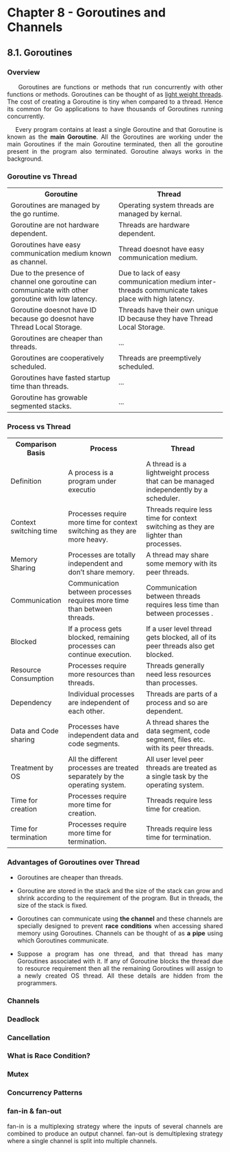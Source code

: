 # **Chapter 8 - Goroutines and Channels**

## **8.1. Goroutines**

### **Overview**

<p style="text-align:justify">
&nbsp;&nbsp;&nbsp;&nbsp;Goroutines are functions or methods that run concurrently with other functions or methods. Goroutines can be thought of as <u>light weight threads</u>. The cost of creating a Goroutine is tiny when compared to a thread. Hence its common for Go applications to have thousands of Goroutines running concurrently.</p>
<p style="text-align:justify">
&nbsp;&nbsp;&nbsp;&nbsp;Every program contains at least a single Goroutine and that Goroutine is known as the <b>main Goroutine</b>. All the Goroutines are working under the main Goroutines if the main Goroutine terminated, then all the goroutine present in the program also terminated. Goroutine always works in the background.
</p>

### **Goroutine vs Thread**
<table width=100%;>
    <tr>
        <th>Goroutine</th>
        <th>Thread</th>
    </tr>
    <tr>
        <td>Goroutines are managed by the go runtime.</td>
        <td>Operating system threads are managed by kernal.</td>
    </tr>
    <tr>
        <td>Goroutine are not hardware dependent.</td>
        <td>Threads are hardware dependent.</td>
    </tr>
    <tr>
        <td>Goroutines have easy communication medium known as channel.</td>
        <td>Thread doesnot have easy communication medium.</td>
    </tr>
    <tr>
        <td>Due to the presence of channel one goroutine can communicate with other goroutine with low latency.</td>
        <td>Due to lack of easy communication medium inter-threads communicate takes place with high latency.</td>
    </tr>
    <tr>
        <td>Goroutine doesnot have ID because go doesnot have Thread Local Storage.</td>
        <td>Threads have their own unique ID because they have Thread Local Storage.</td>
    </tr>
    <tr>
        <td>Goroutines are cheaper than threads.</td>
        <td>...</td>
    </tr>
    <tr>
        <td>Goroutines are cooperatively scheduled.</td>
        <td>Threads are preemptively scheduled.</td>
    </tr>
    <tr>
        <td>Goroutines have fasted startup time than threads.</td>
        <td>...</td>
    </tr>
    <tr>
        <td>Goroutine has growable segmented stacks.</td>
        <td>...</td>
    </tr>
</table>

### **Process vs Thread**
<table width=100%;>
    <tr>
        <th width=20%;>Comparison Basis</th>
        <th>Process</th>
        <th>Thread</th>
    </tr>
    <tr>
        <td>Definition</td>
        <td>A process is a program under executio</td>
        <td>A thread is a lightweight process that can be managed independently by a scheduler.</td>
    </tr>
    <tr>
        <td>Context switching time</td>
        <td>Processes require more time for context switching as they are more heavy.</td>
        <td>Threads require less time for context switching as they are lighter than processes.</td>
    </tr>
    <tr>
        <td>Memory Sharing</td>
        <td>Processes are totally independent and don’t share memory.</td>
        <td>A thread may share some memory with its peer threads.</td>
    </tr>
    <tr>
        <td>Communication</td>
        <td>Communication between processes requires more time than between threads.</td>
        <td>Communication between threads requires less time than between processes .</td>
    </tr>
    <tr>
        <td>Blocked</td>
        <td>If a process gets blocked, remaining processes can continue execution.</td>
        <td>If a user level thread gets blocked, all of its peer threads also get blocked.</td>
    </tr>
    <tr>
        <td>Resource Consumption</td>
        <td>Processes require more resources than threads.</td>
        <td>Threads generally need less resources than processes.</td>
    </tr>
    <tr>
        <td>Dependency</td>
        <td>Individual processes are independent of each other.</td>
        <td>Threads are parts of a process and so are dependent.</td>
    </tr>
    <tr>
        <td>Data and Code sharing</td>
        <td>Processes have independent data and code segments.</td>
        <td>A thread shares the data segment, code segment, files etc. with its peer threads.</td>
    </tr>
    <tr>
        <td>Treatment by OS</td>
        <td>All the different processes are treated separately by the operating system.</td>
        <td>All user level peer threads are treated as a single task by the operating system.</td>
    </tr>
    <tr>
        <td>Time for creation</td>
        <td>Processes require more time for creation.</td>
        <td>Threads require less time for creation.</td>
    </tr>
    <tr>
        <td>Time for termination</td>
        <td>Processes require more time for termination.</td>
        <td>Threads require less time for termination.</td>
    </tr>
</table>

### **Advantages of Goroutines over Thread**

- <p style="text-align:justify">Goroutines are cheaper than threads.</p>
- <p style="text-align:justify">Goroutine are stored in the stack and the size of the stack can grow and shrink according to the requirement of the program. But in threads, the size of the stack is fixed.</p>
- <p style="text-align:justify">Goroutines can communicate using <b>the channel</b> and these channels are specially designed to prevent <b>race conditions</b> when accessing shared memory using Goroutines. Channels can be thought of as <b>a pipe</b> using which Goroutines communicate.</p>
- <p style="text-align:justify">Suppose a program has one thread, and that thread has many Goroutines associated with it. If any of Goroutine blocks the thread due to resource requirement then all the remaining Goroutines will assign to a newly created OS thread. All these details are hidden from the programmers.</p>

### **Channels**
<p style="text-align:justify;"></p>

### **Deadlock**

### **Cancellation**

### **What is Race Condition?**

### **Mutex**

### **Concurrency Patterns**

### **fan-in & fan-out**
<p style="text-align:justify;">fan-in is a multiplexing strategy where the inputs of several channels are combined to produce an output channel. fan-out is demultiplexing strategy where a single channel is split into multiple channels.</p>